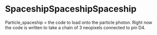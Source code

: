 # SpaceshipSpaceshipSpaceship

Particle_spaceship = the code to load onto the particle photon.
Right now the code is written to take a chain of 3 neopixels connected to pin D4.

